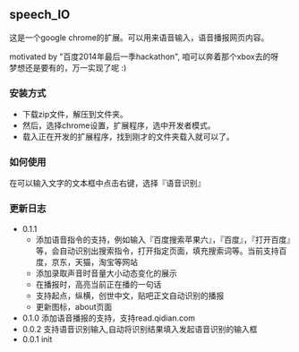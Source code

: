 ## speech_IO

这是一个google chrome的扩展。可以用来语音输入，语音播报网页内容。

motivated by "百度2014年最后一季hackathon", 咱可以奔着那个xbox去的呀  
梦想还是要有的，万一实现了呢 :)

### 安装方式

* 下载zip文件，解压到文件夹。
* 然后，选择chrome设置，扩展程序，选中开发者模式。
* 载入正在开发的扩展程序，找到刚才的文件夹载入就可以了。

### 如何使用

在可以输入文字的文本框中点击右键，选择『语音识别』  

### 更新日志

* 0.1.1 
	* 添加语音指令的支持，例如输入『百度搜索苹果六』，『百度』，『打开百度』等，会自动识别出搜索指令，打开指定页面，填充搜索词等。当前支持百度，京东，天猫，淘宝等网站  
	* 添加录取声音时音量大小动态变化的展示  
	* 在播报时，高亮当前正在播的一句话  
	* 支持起点，纵横，创世中文，贴吧正文自动识别的播报  
    * 更新图标，about页面  
* 0.1.0 添加语音播报的支持，支持read.qidian.com  
* 0.0.2 支持语音识别输入,自动将识别结果填入发起语音识别的输入框  
* 0.0.1 init  
